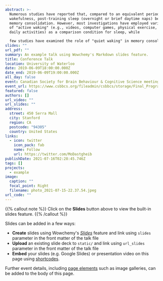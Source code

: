 ```yaml
---
abstract: >-
  Numerous studies have reported that, compared to an equivalent period of
  wakefulness, post-training sleep (overnight or brief daytime naps) benefits
  memory consolidation. However, most investigations have employed various forms
  of "active waking" (e.g., videos, computer games, physical exercise, regular
  daily activities) as a comparison condition for sleep, while

  few studies have examined the role of "quiet waking" in memory consolidation, even though some of the EEG oscillations during quiet waking resemble those present in sleep (e.g., θ activity). Here, we compared the consolidation of declarative (word pair-associates) and non-declarative (marble maze visuo-motor task) learning over a 60-min time interval (with continuous EEG monitoring) filled with either (A) napping; (B) active-waking (watching a video); or (C) quiet-waking (self-guided meditation). Preliminary analyses indicate better recall performance following quiet-waking and napping in the declarative task compared to active waking. For nondeclarative learning, recall performance after quiet-waking and napping without entering slow-wave sleep (SWS) was better than that after active waking or napping with SWS. Together, these results provide evidence that some forms of quiet waking (here: self-guided meditation) can exert beneficial effects on memory consolidation that are similar to those seen with sleep (supported by NSERC).
slides: ""
url_pdf: ""
summary: An example talk using Wowchemy's Markdown slides feature.
title: Conference Talk
location: University of Waterloo
date: 2019-06-09T18:00:00.000Z
date_end: 2019-06-09T19:00:00.000Z
all_day: false
event: Canadian Society for Brain Behaviour & Cognitive Science meeting
event_url: https://www.csbbcs.org/fileadmin/csbbcs/storage/Final_Program_version_7_May_29th.pdf
featured: false
authors: []
url_video: ""
url_slides: ""
address:
  street: 450 Serra Mall
  city: Stanford
  region: CA
  postcode: "94305"
  country: United States
links:
  - icon: twitter
    icon_pack: fab
    name: Follow
    url: https://twitter.com/MoDastgheib
publishDate: 2021-07-16T02:28:45.746Z
tags: []
projects:
  - example
image:
  caption: ""
  focal_point: Right
  filename: photo_2021-07-15-22.37.54.jpeg
url_code: ""
---
```


{{% callout note %}}
Click on the **Slides** button above to view the built-in slides feature.
{{% /callout %}}

Slides can be added in a few ways:

- **Create** slides using Wowchemy's [*Slides*](https://wowchemy.com/docs/managing-content/#create-slides) feature and link using `slides` parameter in the front matter of the talk file
- **Upload** an existing slide deck to `static/` and link using `url_slides` parameter in the front matter of the talk file
- **Embed** your slides (e.g. Google Slides) or presentation video on this page using [shortcodes](https://wowchemy.com/docs/writing-markdown-latex/).

Further event details, including [page elements](https://wowchemy.com/docs/writing-markdown-latex/) such as image galleries, can be added to the body of this page.
